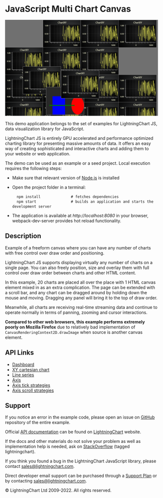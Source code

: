 # JavaScript Multi Chart Canvas

![JavaScript Multi Chart Canvas](overlappingCharts-darkGold.png)

This demo application belongs to the set of examples for LightningChart JS, data visualization library for JavaScript.

LightningChart JS is entirely GPU accelerated and performance optimized charting library for presenting massive amounts of data. It offers an easy way of creating sophisticated and interactive charts and adding them to your website or web application.

The demo can be used as an example or a seed project. Local execution requires the following steps:

-   Make sure that relevant version of [Node.js](https://nodejs.org/en/download/) is installed
-   Open the project folder in a terminal:

          npm install              # fetches dependencies
          npm start                # builds an application and starts the development server

-   The application is available at _http://localhost:8080_ in your browser, webpack-dev-server provides hot reload functionality.


## Description

Example of a freeform canvas where you can have any number of charts with free control over draw order and positioning.

LightningChart JS supports displaying virtually any number of charts on a single page. You can also freely position, size and overlay them with full control over draw order between charts and other HTML content.

In this example, 20 charts are placed all over the place with 1 HTML canvas element mixed in as an extra complication.
The page can be extended with a scroll bar, and any chart can be dragged around by holding down the mouse and moving. Dragging any panel will bring it to the top of draw order.

Meanwhile, all charts are receiving real-time streaming data and continue to operate normally in terms of panning, zooming and cursor interactions.

**Compared to other web browsers, this example performs extremely poorly on Mozilla Firefox** due to relatively bad implementation of `CanvasRenderingContext2D.drawImage` when source is another canvas element.


## API Links

* [Dashboard]
* [XY cartesian chart]
* [Line series]
* [Axis]
* [Axis tick strategies]
* [Axis scroll strategies]


## Support

If you notice an error in the example code, please open an issue on [GitHub][0] repository of the entire example.

Official [API documentation][1] can be found on [LightningChart][2] website.

If the docs and other materials do not solve your problem as well as implementation help is needed, ask on [StackOverflow][3] (tagged lightningchart).

If you think you found a bug in the LightningChart JavaScript library, please contact sales@lightningchart.com.

Direct developer email support can be purchased through a [Support Plan][4] or by contacting sales@lightningchart.com.

[0]: https://github.com/Arction/
[1]: https://lightningchart.com/lightningchart-js-api-documentation/
[2]: https://lightningchart.com
[3]: https://stackoverflow.com/questions/tagged/lightningchart
[4]: https://lightningchart.com/support-services/

© LightningChart Ltd 2009-2022. All rights reserved.


[Dashboard]: https://lightningchart.com/js-charts/api-documentation/v8.0.0/classes/Dashboard.html
[XY cartesian chart]: https://lightningchart.com/js-charts/api-documentation/v8.0.0/classes/ChartXY.html
[Line series]: https://lightningchart.com/js-charts/api-documentation/v8.0.0/
[Axis]: https://lightningchart.com/js-charts/api-documentation/v8.0.0/classes/Axis.html
[Axis tick strategies]: https://lightningchart.com/js-charts/api-documentation/v8.0.0/variables/AxisTickStrategies.html
[Axis scroll strategies]: https://lightningchart.com/js-charts/api-documentation/v8.0.0/variables/AxisScrollStrategies.html

